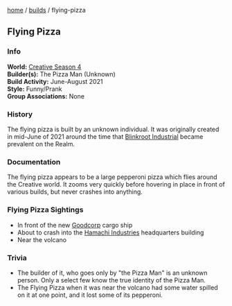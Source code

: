 [home](/) / [builds](/builds) / flying-pizza

## Flying Pizza

### Info
**World:** [Creative Season 4](/worlds/arc4)  
**Builder(s):** The Pizza Man (Unknown)  
**Build Activity:** June-August 2021  
**Style:** Funny/Prank  
**Group Associations:** None  

### History
The flying pizza is built by an unknown individual. It was originally created in mid-June of 2021 around the time that [Blinkroot Industrial](/history/blinkroot) became prevalent on the Realm.

### Documentation
The flying pizza appears to be a large pepperoni pizza which flies around the Creative world. It zooms very quickly before hovering in place in front of various builds, but never crashes into anything.

### Flying Pizza Sightings
* In front of the new [Goodcorp](/history/goodcorp) cargo ship
* About to crash into the [Hamachi Industries](/history/hamachi) headquarters building
* Near the volcano

### Trivia
* The builder of it, who goes only by "the Pizza Man" is an unknown person. Only a select few know the true identity of the Pizza Man.
* The Flying Pizza when it was near the volcano had some water spilled on it at one point, and it lost some of its pepperoni.

<!-- It's soda ;) -->